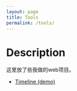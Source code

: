 ```yaml
---
layout: page
title: Tools
permalink: /tools/
---
```


# Description

这里放了些我做的web项目。

- [Timeline (demo)](https://wild.anyen.xyz/tools/timeline-beta)